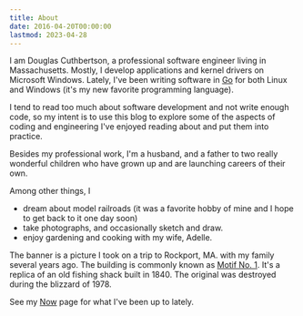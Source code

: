 ```yaml
---
title: About
date: 2016-04-20T00:00:00
lastmod: 2023-04-28
---
```


I am Douglas Cuthbertson, a professional software engineer living in Massachusetts. Mostly, I develop applications and kernel drivers on Microsoft Windows. Lately, I've been writing software in [Go](https://golang.org/) for both Linux and Windows (it's my new favorite programming language).

<!--more-->

I tend to read too much about software development and not write enough code, so my intent is to use this blog to explore some of the aspects of coding and engineering I've enjoyed reading about and put them into practice.

Besides my professional work, I'm a husband, and a father to two really wonderful children who have grown up and are launching careers of their own.

Among other things, I

- dream about model railroads (it was a favorite hobby of mine and I hope to get back to it one day soon)
- take photographs, and occasionally sketch and draw.
- enjoy gardening and cooking with my wife, Adelle.

The banner is a picture I took on a trip to Rockport, MA. with my family several years ago. The building is commonly known as [Motif No. 1](https://en.wikipedia.org/wiki/Motif_Number_1). It's a replica of an old fishing shack built in 1840. The original was destroyed during the blizzard of 1978.

See my [Now](/now/) page for what I've been up to lately.
